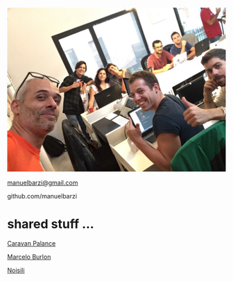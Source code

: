 ![IMG_3480.JPG](images/IMG_3480.JPG)

manuelbarzi@gmail.com

github.com/manuelbarzi

# shared stuff ...

[Caravan Palance](https://www.youtube.com/watch?v=9BoaOsvZmpw&list=RDEMI4VQnwmidd4s5bZK0MBgUw&index=8)

[Marcelo Burlon](https://www.youtube.com/watch?v=tiGzhP3zXZA)

[Noisili](https://www.noisli.com)

